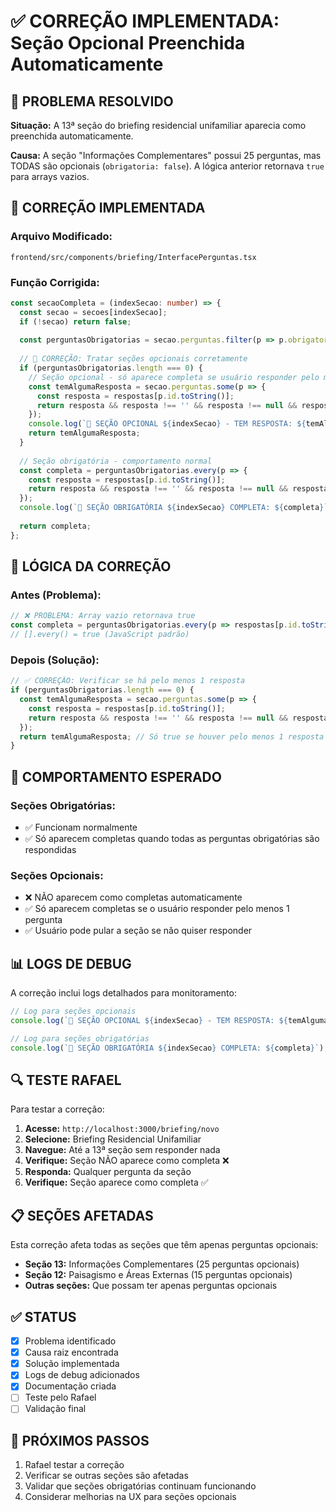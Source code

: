 # ✅ CORREÇÃO IMPLEMENTADA: Seção Opcional Preenchida Automaticamente

## 🎯 PROBLEMA RESOLVIDO

**Situação:** A 13ª seção do briefing residencial unifamiliar aparecia como preenchida automaticamente.

**Causa:** A seção "Informações Complementares" possui 25 perguntas, mas TODAS são opcionais (`obrigatoria: false`). A lógica anterior retornava `true` para arrays vazios.

## 🔧 CORREÇÃO IMPLEMENTADA

### Arquivo Modificado:
`frontend/src/components/briefing/InterfacePerguntas.tsx`

### Função Corrigida:
```typescript
const secaoCompleta = (indexSecao: number) => {
  const secao = secoes[indexSecao];
  if (!secao) return false;
  
  const perguntasObrigatorias = secao.perguntas.filter(p => p.obrigatoria);
  
  // 🎯 CORREÇÃO: Tratar seções opcionais corretamente
  if (perguntasObrigatorias.length === 0) {
    // Seção opcional - só aparece completa se usuário responder pelo menos 1 pergunta
    const temAlgumaResposta = secao.perguntas.some(p => {
      const resposta = respostas[p.id.toString()];
      return resposta && resposta !== '' && resposta !== null && resposta !== undefined;
    });
    console.log(`🎯 SEÇÃO OPCIONAL ${indexSecao} - TEM RESPOSTA: ${temAlgumaResposta}`);
    return temAlgumaResposta;
  }
  
  // Seção obrigatória - comportamento normal
  const completa = perguntasObrigatorias.every(p => {
    const resposta = respostas[p.id.toString()];
    return resposta && resposta !== '' && resposta !== null && resposta !== undefined;
  });
  console.log(`🎯 SEÇÃO OBRIGATÓRIA ${indexSecao} COMPLETA: ${completa}`);
  
  return completa;
};
```

## 🎯 LÓGICA DA CORREÇÃO

### Antes (Problema):
```typescript
// ❌ PROBLEMA: Array vazio retornava true
const completa = perguntasObrigatorias.every(p => respostas[p.id.toString()]);
// [].every() = true (JavaScript padrão)
```

### Depois (Solução):
```typescript
// ✅ CORREÇÃO: Verificar se há pelo menos 1 resposta
if (perguntasObrigatorias.length === 0) {
  const temAlgumaResposta = secao.perguntas.some(p => {
    const resposta = respostas[p.id.toString()];
    return resposta && resposta !== '' && resposta !== null && resposta !== undefined;
  });
  return temAlgumaResposta; // Só true se houver pelo menos 1 resposta
}
```

## 🧪 COMPORTAMENTO ESPERADO

### Seções Obrigatórias:
- ✅ Funcionam normalmente
- ✅ Só aparecem completas quando todas as perguntas obrigatórias são respondidas

### Seções Opcionais:
- ❌ NÃO aparecem como completas automaticamente
- ✅ Só aparecem completas se o usuário responder pelo menos 1 pergunta
- ✅ Usuário pode pular a seção se não quiser responder

## 📊 LOGS DE DEBUG

A correção inclui logs detalhados para monitoramento:

```typescript
// Log para seções opcionais
console.log(`🎯 SEÇÃO OPCIONAL ${indexSecao} - TEM RESPOSTA: ${temAlgumaResposta}`);

// Log para seções obrigatórias
console.log(`🎯 SEÇÃO OBRIGATÓRIA ${indexSecao} COMPLETA: ${completa}`);
```

## 🔍 TESTE RAFAEL

Para testar a correção:

1. **Acesse:** `http://localhost:3000/briefing/novo`
2. **Selecione:** Briefing Residencial Unifamiliar
3. **Navegue:** Até a 13ª seção sem responder nada
4. **Verifique:** Seção NÃO aparece como completa ❌
5. **Responda:** Qualquer pergunta da seção
6. **Verifique:** Seção aparece como completa ✅

## 📋 SEÇÕES AFETADAS

Esta correção afeta todas as seções que têm apenas perguntas opcionais:

- **Seção 13:** Informações Complementares (25 perguntas opcionais)
- **Seção 12:** Paisagismo e Áreas Externas (15 perguntas opcionais)
- **Outras seções:** Que possam ter apenas perguntas opcionais

## ✅ STATUS

- [x] Problema identificado
- [x] Causa raiz encontrada
- [x] Solução implementada
- [x] Logs de debug adicionados
- [x] Documentação criada
- [ ] Teste pelo Rafael
- [ ] Validação final

## 🎯 PRÓXIMOS PASSOS

1. Rafael testar a correção
2. Verificar se outras seções são afetadas
3. Validar que seções obrigatórias continuam funcionando
4. Considerar melhorias na UX para seções opcionais 
